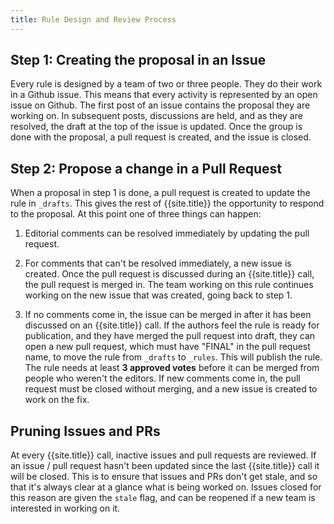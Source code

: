 ```yaml
---
title: Rule Design and Review Process
---
```


## Step 1: Creating the proposal in an Issue

Every rule is designed by a team of two or three people. They do their work in a Github issue. This means that every activity is represented by an open issue on Github. The first post of an issue contains the proposal they are working on. In subsequent posts, discussions are held, and as they are resolved, the draft at the top of the issue is updated. Once the group is done with the proposal, a pull request is created, and the issue is closed.

## Step 2: Propose a change in a Pull Request

When a proposal in step 1 is done, a pull request is created to update the rule in `_drafts`. This gives the rest of {{site.title}} the opportunity to respond to the proposal. At this point one of three things can happen:

1. Editorial comments can be resolved immediately by updating the pull request. 

2. For comments that can't be resolved immediately, a new issue is created. Once the pull request is discussed during an {{site.title}} call, the pull request is merged in. The team working on this rule continues working on the new issue that was created, going back to step 1.

3. If no comments come in, the issue can be merged in after it has been discussed on an {{site.title}} call. If the authors feel the rule is ready for publication, and they have merged the pull request into draft, they can open a new pull request, which must have "FINAL" in the pull request name, to move the rule from `_drafts` to `_rules`. This will publish the rule. The rule needs at least **3 approved votes** before it can be merged from people who weren't the editors. If new comments come in, the pull request must be closed without merging, and a new issue is created to work on the fix.

## Pruning Issues and PRs

At every {{site.title}} call, inactive issues and pull requests are reviewed. If an issue / pull request hasn't been updated since the last {{site.title}} call it will be closed. This is to ensure that issues and PRs don't get stale, and so that it's always clear at a glance what is being worked on. Issues closed for this reason are given the `stale` flag, and can be reopened if a new team is interested in working on it.

